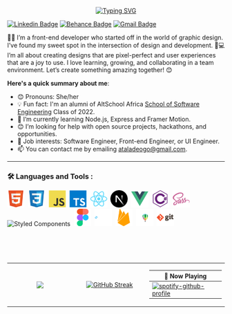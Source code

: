 
<div align="center">

[![Typing SVG](https://readme-typing-svg.demolab.com?font=Montserrat&weight=600&pause=1000&color=000000&center=true&repeat=false&random=false&width=435&lines=Hello+there.+I'm+Talade.+%F0%9F%91%8B%F0%9F%8F%BE)](https://git.io/typing-svg)
</div>

[![Linkedin Badge](https://img.shields.io/badge/-LinkedIn-blue?style=for-the-badge&logo=Linkedin&logoColor=white&link=https://www.linkedin.com/in/taladeogo-abraham-b058b1166/)](https://www.linkedin.com/in/taladeogo/)
[![Behance Badge](https://img.shields.io/badge/-Behance-100000?style=for-the-badge&logo=Behance&logoColor=white&labelColor=354B86&color=354B86&Link=https://www.behance.net/taladeogo)](https://www.behance.net/taladeogo)
[![Gmail Badge](https://img.shields.io/badge/Gmail-D14836?style=for-the-badge&logo=gmail&logoColor=white)](mailto:ataladeogo@gmail.com)



:woman_technologist: I’m a front-end developer who started off in the world of graphic design. I’ve found my sweet spot in the intersection of design and development. 🎨💻 I’m all about creating designs that are pixel-perfect and user experiences that are a joy to use. I love learning, growing, and collaborating in a team environment. Let’s create something amazing together! 😊


**Here's a quick summary about me**:

- 😊 Pronouns: She/her
- 💡 Fun fact: I'm an alumni of AltSchool Africa [School of Software Engineering](https://altschoolafrica.com/schools/engineering) Class of 2022.
- 🌱 I’m currently learning Node.js, Express and Framer Motion.
- 😊 I’m looking for help with open source projects, hackathons, and opportunities.
- 💼 Job interests: Software Engineer, Front-end Engineer, or UI Engineer.
- 📫 You can contact me by emailing ataladeogo@gmail.com.

---

### :hammer_and_wrench: Languages and Tools :
<div>
<img src="https://github.com/devicons/devicon/blob/master/icons/html5/html5-original.svg" title="HTML" alt="HTML" width="40" height="40"/>&nbsp;
<img src="https://github.com/devicons/devicon/blob/master/icons/css3/css3-original.svg" title="CSS3" alt="CSS3" width="40" height="40"/>&nbsp;
<img src="https://github.com/devicons/devicon/blob/master/icons/javascript/javascript-original.svg" title="JavaScript" alt="JavaScript" width="40" height="40"/>&nbsp;
<img src="https://github.com/devicons/devicon/blob/master/icons/typescript/typescript-original.svg" title="Typescript" alt="Typescript" width="40" height="40"/>&nbsp;
<img src="https://github.com/devicons/devicon/blob/master/icons/react/react-original.svg" title="React" alt="React" width="40" height="40"/>&nbsp;
<img src="https://github.com/devicons/devicon/blob/master/icons/nextjs/nextjs-original.svg" title="Next" alt="Next" width="40" height="40"/>&nbsp;
<img src="https://github.com/devicons/devicon/blob/master/icons/vuejs/vuejs-original.svg" title="Vue" alt="Vue" width="40" height="40"/>&nbsp;
<img src="https://github.com/devicons/devicon/blob/master/icons/csharp/csharp-line.svg" title="C Sharp" alt="C Sharp" width="40" height="40"/>&nbsp;
<img src="https://github.com/devicons/devicon/blob/master/icons/sass/sass-original.svg" title="SASS" alt="SASS" width="40" height="40"/>&nbsp;
<img src="https://github.com/styled-components/brand/blob/master/styled-components.svg" title="Styled Components" alt="Styled Components" width="40" height="40"/>&nbsp;
<img src="https://github.com/devicons/devicon/blob/master/icons/figma/figma-original.svg" title="Figma" alt="Figma" width="40" height="40"/>&nbsp;
<img src="https://github.com/devicons/devicon/blob/master/icons/tailwindcss/tailwindcss-original-wordmark.svg" title="Tailwind" alt="Tailwind" width="40" height="40"/>&nbsp;
<img src="https://github.com/devicons/devicon/blob/master/icons/firebase/firebase-plain.svg" title="Firebase" alt="Firebase" width="40" height="40"/>&nbsp;
<img src="https://github.com/Wilberson-Roberto/Wilberson-Roberto/blob/main/img/coreldraw.svg" title="Corel Draw" alt="Corel draw" width="40" height="40"/>&nbsp;
<img src="https://github.com/devicons/devicon/blob/master/icons/git/git-original-wordmark.svg" title="Git" alt="Git" width="40" height="40"/>
</div>
  <br>
  <br>
  <br>
  <br>
<table align="center">
  <tr>
<td align="center" width="300">
<p align=center>  
  <img align=center src="https://github-readme-stats.vercel.app/api?username=TaladeogoA&show_icons=true&theme=graywhite">
</p>
</td>
<td align="center" width="300">
    
[![GitHub Streak](https://streak-stats.demolab.com?user=TaladeogoA&theme=graywhite&card_width=403&hide_current_streak=true)](https://git.io/streak-stats)
</td>

<td align="center" width="300">
  
| 🎵 Now Playing                                                                                                                    |
| ------------------------------------------------------------------------------------------------------------------------------ |
| [![spotify-github-profile](https://spotify-github-profile.kittinanx.com/api/view?uid=31ou6nkcvrawxss4nyazgkxhusru&cover_image=true&theme=novatorem&show_offline=false&background_color=121212&interchange=false&bar_color=53b14f&bar_color_cover=false)](https://spotify-github-profile.kittinanx.com/api/view?uid=31ou6nkcvrawxss4nyazgkxhusru&redirect=true)
</td>
</tr>
</table>


